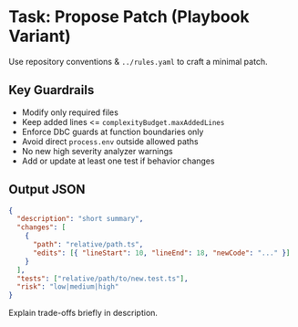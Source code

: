 # Task: Propose Patch (Playbook Variant)

Use repository conventions & `../rules.yaml` to craft a minimal patch.

## Key Guardrails

- Modify only required files
- Keep added lines <= `complexityBudget.maxAddedLines`
- Enforce DbC guards at function boundaries only
- Avoid direct `process.env` outside allowed paths
- No new high severity analyzer warnings
- Add or update at least one test if behavior changes

## Output JSON

```json
{
  "description": "short summary",
  "changes": [
    {
      "path": "relative/path.ts",
      "edits": [{ "lineStart": 10, "lineEnd": 18, "newCode": "..." }]
    }
  ],
  "tests": ["relative/path/to/new.test.ts"],
  "risk": "low|medium|high"
}
```

Explain trade-offs briefly in description.
